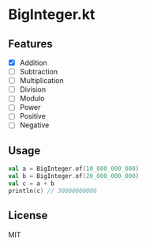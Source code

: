 # BigInteger.kt

## Features
- [x] Addition
- [ ] Subtraction
- [ ] Multiplication
- [ ] Division
- [ ] Modulo
- [ ] Power
- [ ] Positive
- [ ] Negative

## Usage
```kotlin
val a = BigInteger.of(10_000_000_000)
val b = BigInteger.of(20_000_000_000)
val c = a + b
println(c) // 30000000000
```

## License
MIT
